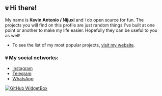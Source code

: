 ## 💀 Hi there!

My name is **Kevin Antonio / Nijuxi** and I do open source for fun.
The projects you will find on this profile are just random things I've built at one point or another to make my life easier.
Hopefully they can be useful to you as well!

- To see the list of my most popular projects, [visit my website](https://tylarz.net/).

### 💀 My social networks:
- [Instagram](https://instagram.com/07.5.01)
- [Telegram](https://t.me/nijuxi)
- [WhatsApp](https://wa.me/50768888888)

[![GitHub WidgetBox](https://github-widgetbox.vercel.app/api/profile?username=ds6&data=followers,repositories,stars,commits&theme=nautilus)](https://github.com/ds6)
